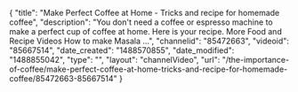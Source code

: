 {
    "title": "Make Perfect Coffee at Home  - Tricks and recipe for homemade coffee",
    "description": "You don't need a coffee or espresso machine to make a perfect cup of coffee at home. Here is your recipe. More Food and Recipe Videos How to make Masala ...",
    "channelid": "85472663",
    "videoid": "85667514",
    "date_created": "1488570855",
    "date_modified": "1488855042",
    "type": "",
    "layout": "channelVideo",
    "url": "\/the-importance-of-coffee\/make-perfect-coffee-at-home-tricks-and-recipe-for-homemade-coffee\/85472663-85667514"
}
